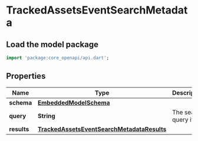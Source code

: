 # TrackedAssetsEventSearchMetadata

## Load the model package
```dart
import 'package:core_openapi/api.dart';
```

## Properties
Name | Type | Description | Notes
------------ | ------------- | ------------- | -------------
**schema** | [**EmbeddedModelSchema**](EmbeddedModelSchema) |  | [optional] 
**query** | **String** | The search query itself | [optional] 
**results** | [**TrackedAssetsEventSearchMetadataResults**](TrackedAssetsEventSearchMetadataResults) |  | [optional] 




